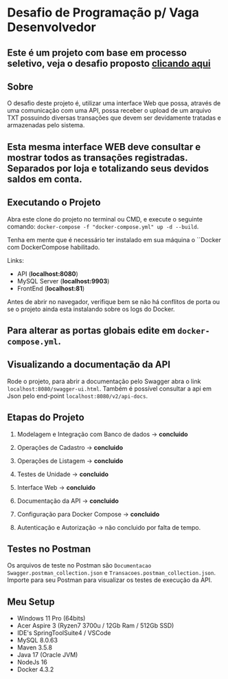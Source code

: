 # Desafio de Programação p/ Vaga Desenvolvedor

Este é um projeto com base em processo seletivo, veja o desafio proposto [clicando aqui](https://github.com/ByCodersTec/desafio-dev)
---

## Sobre

O desafio deste projeto é, utilizar uma interface Web que possa, através de uma comunicação com
uma API, possa receber o upload de um arquivo TXT possuindo diversas transações que devem ser
devidamente tratadas e armazenadas pelo sistema.

Esta mesma interface WEB deve consultar e mostrar todos as transações registradas. Separados por
loja e totalizando seus devidos saldos em conta.
---

## Executando o Projeto

Abra este clone do projeto no terminal ou CMD, e execute o seguinte comando:
`docker-compose -f "docker-compose.yml" up -d --build`.

Tenha em mente que é necessário ter instalado em sua máquina o ``Docker com DockerCompose habilitado.

Links:
- API (**localhost:8080**)
- MySQL Server (**localhost:9903**)
- FrontEnd (**localhost:81**)

Antes de abrir no navegador, verifique bem se não há conflitos de porta ou se o projeto ainda esta instalando
sobre os logs do Docker.

Para alterar as portas globais edite em `docker-compose.yml`.
---

## Visualizando a documentação da API

Rode o projeto, para abrir a documentação pelo Swagger abra o link `localhost:8080/swagger-ui.html`.
Também é possível consultar a api em Json pelo end-point `localhost:8080/v2/api-docs`.

## Etapas do Projeto

1. Modelagem e Integração com Banco de dados -> **concluido**
2. Operações de Cadastro -> **concluido**
3. Operações de Listagem -> **concluido**
4. Testes de Unidade -> **concluido**
5. Interface Web -> **concluido**
6. Documentação da API -> **concluido**
7. Configuração para Docker Compose -> **concluido**

8. Autenticação e Autorização -> não concluido por falta de tempo.

## Testes no Postman

Os arquivos de teste no Postman são `Documentacao Swagger.postman_collection.json` e `Transacoes.postman_collection.json`.
Importe para seu Postman para visualizar os testes de execução da API.

## Meu Setup
- Windows 11 Pro (64bits)
- Acer Aspire 3 (Ryzen7 3700u / 12Gb Ram / 512Gb SSD)
- IDE's SpringToolSuite4 / VSCode
- MySQL 8.0.63
- Maven 3.5.8
- Java 17 (Oracle JVM)
- NodeJs 16
- Docker 4.3.2
